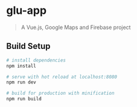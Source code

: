 # glu-app

> A Vue.js, Google Maps and Firebase project

## Build Setup

``` bash
# install dependencies
npm install

# serve with hot reload at localhost:8080
npm run dev

# build for production with minification
npm run build
```

